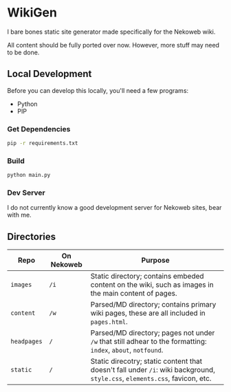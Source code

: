 # WikiGen

I bare bones static site generator made specifically for the Nekoweb wiki.

All content should be fully ported over now. However, more stuff may need to be
done.

## Local Development

Before you can develop this locally, you'll need a few programs:

* Python
* PIP

### Get Dependencies

```bash
pip -r requirements.txt
```

### Build

```bash
python main.py
```

### Dev Server

I do not currently know a good development server for Nekoweb sites,
bear with me.

## Directories

| Repo        | On Nekoweb | Purpose |
|-------------|------------|---------|
| `images`    | `/i`       | Static directory; contains embeded content on the wiki, such as images in the main content of pages. |
| `content`   | `/w`       | Parsed/MD directory; contains primary wiki pages, these are all included in `pages.html`. |
| `headpages` | `/`        | Parsed/MD directory; pages not under `/w` that still adhear to the formatting: `index`, `about`, `notfound`.|
| `static`    | `/`        | Static direcotry; static content that doesn't fall under `/i`: wiki background, `style.css`, `elements.css`, favicon, etc. |

